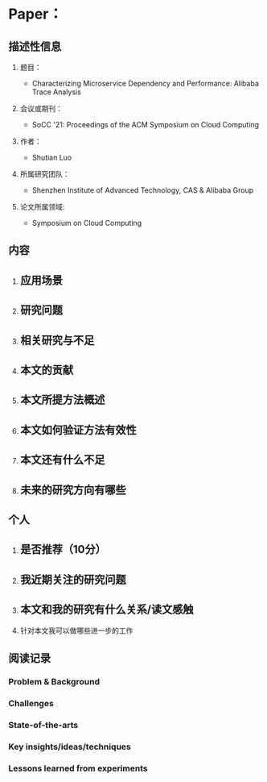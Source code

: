 # Paper： 

## 描述性信息 

1. 题目：
   - Characterizing Microservice Dependency and Performance: Alibaba Trace Analysis

1. 会议或期刊：
   - SoCC '21: Proceedings of the ACM Symposium on Cloud Computing

2. 作者：
   - Shutian Luo

3. 所属研究团队：
   - Shenzhen Institute of Advanced Technology, CAS & Alibaba Group

4. 论文所属领域: 
   - Symposium on Cloud Computing


## 内容  

1. 应用场景 
   - 

2. 研究问题 
   - 

3. 相关研究与不足 
   - 

4. 本文的贡献
   - 

5. 本文所提方法概述
   - 

6. 本文如何验证方法有效性 
   - 

7. 本文还有什么不足 
   - 

8. 未来的研究方向有哪些 
   - 

## 个人 

1. 是否推荐（10分） 
   - 

2. 我近期关注的研究问题 
   - 

3. 本文和我的研究有什么关系/读文感触 
   - 

4. 针对本文我可以做哪些进一步的工作 



## 阅读记录

### Problem & Background



### Challenges



### State-of-the-arts



### Key insights/ideas/techniques



### Lessons learned from experiments

